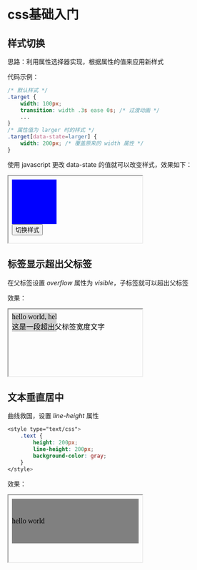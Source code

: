 # css基础入门

## 样式切换
思路：利用属性选择器实现，根据属性的值来应用新样式

代码示例：
```css
/* 默认样式 */
.target {
    width: 100px;
    transition: width .3s ease 0s; /* 过渡动画 */
    ...
}
/* 属性值为 larger 时的样式 */
.target[data-state=larger] {
    width: 200px; /* 覆盖原来的 width 属性 */
}
```

使用 javascript 更改 data-state 的值就可以改变样式，效果如下：
<iframe srcdoc='
<style type="text/css">
    .target {
    width: 100px;
    height: 100px;
    background-color: blue;
    /*
    使用transition添加属性的过渡动画
    属性值变化时有动画效果
    */
    transition: width .3s ease 0s;
    }
    .target[data-state=larger] {
        width: 200px;
    }
</style>
<div class="target" data-state="default"></div>
<button onclick="switchStyle()">切换样式</button>
<script>
    function switchStyle() {
        let tag = document.querySelector(".target");
        let state = tag.getAttribute("data-state");
        tag.setAttribute("data-state",
            (state == null || state === "default") ? "larger" : "default"
        );
    }
</script>'></iframe>

## 标签显示超出父标签
在父标签设置 *overflow* 属性为 *visible*，子标签就可以超出父标签

效果：
<iframe srcdoc='
<style type="text/css">
    .container {
        width: 100px;
        overflow: visible;
        background-color: lightgray;
    }
    .text, .long-text {
        width: 100%;
        white-space: nowrap;
    }
    .text {
        overflow: hidden;
    }
</style>
<div class="container">
    <div class="text">
        hello world, hello world
    </div>
    <div class="long-text">
        这是一段超出父标签宽度文字
    </div>
</div>'></iframe>

## 文本垂直居中
曲线救国，设置 *line-height* 属性

```css
<style type="text/css">
    .text {
        height: 200px;
        line-height: 200px;
        background-color: gray;
    }
</style>
```

效果：
<iframe srcdoc='
<style type="text/css">
    .text {
        height: 100px;
        line-height: 100px;
        background-color: gray;
    }
</style>
<div>
    <div class="text">
        hello world
    </div>
</div>'></iframe>